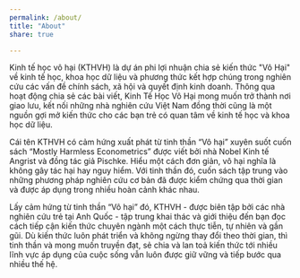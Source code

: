 ```yaml
---
permalink: /about/
title: "About"
share: true

---
```


Kinh tế học vô hại (KTHVH) là dự án phi lợi nhuận chia sẻ kiến thức "Vô Hại" về kinh tế học, khoa học dữ liệu và phương thức kết hợp chúng trong nghiên cứu các vấn đề chính sách, xã hội và quyết định kinh doanh. Thông qua hoạt động chia sẻ các bài viết, Kinh Tế Học Vô Hại mong muốn trở thành nơi giao lưu, kết nối những nhà nghiên cứu Việt Nam đồng thời cũng là một nguồn gợi mở kiến thức cho các bạn trẻ có quan tâm về kinh tế học và khoa học dữ liệu.

Cái tên KTHVH có cảm hứng xuất phát từ tinh thần “Vô hại” xuyên suốt cuốn sách “Mostly Harmless Econometrics” được viết bởi nhà Nobel Kinh tế Angrist và đồng tác giả Pischke. Hiểu một cách đơn giản, vô hại nghĩa là không gây tác hại hay nguy hiểm. Với tinh thần đó, cuốn sách tập trung vào những phương pháp nghiên cứu cơ bản đã được kiểm chứng qua thời gian và được áp dụng trong nhiều hoàn cảnh khác nhau.

Lấy cảm hứng từ tinh thần “Vô hại” đó, KTHVH - được biên tập bởi các nhà nghiên cứu trẻ tại Anh Quốc - tập trung khai thác và giới thiệu đến bạn đọc cách tiếp cận kiến thức chuyên ngành một cách thực tiễn, tự nhiên và gần gũi. Dù kiến thức luôn phát triển và không ngừng thay đổi theo thời gian, thì tinh thần và mong muốn truyền đạt, sẻ chia và lan toả kiến thức tới nhiều lĩnh vực áp dụng của cuộc sống vẫn luôn được giữ vững và tiếp bước qua nhiều thế hệ. 


 









